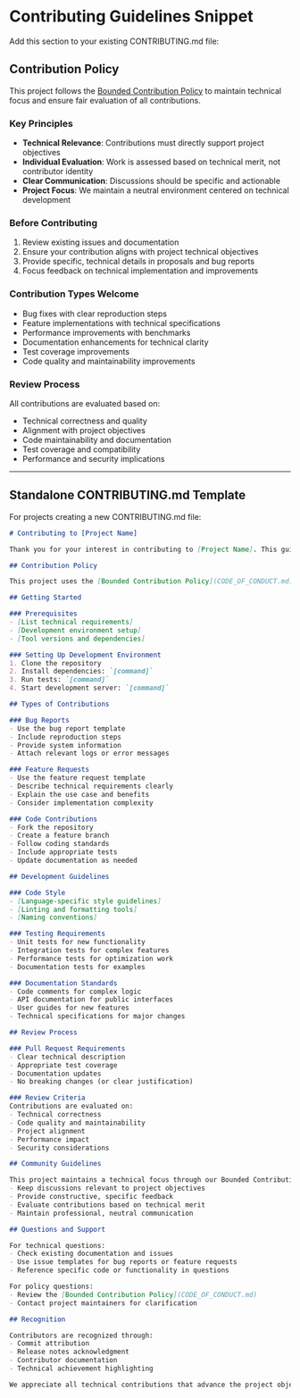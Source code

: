 # Contributing Guidelines Snippet

Add this section to your existing CONTRIBUTING.md file:

## Contribution Policy

This project follows the [Bounded Contribution Policy](CODE_OF_CONDUCT.md) to maintain technical focus and ensure fair evaluation of all contributions.

### Key Principles

- **Technical Relevance**: Contributions must directly support project objectives
- **Individual Evaluation**: Work is assessed based on technical merit, not contributor identity  
- **Clear Communication**: Discussions should be specific and actionable
- **Project Focus**: We maintain a neutral environment centered on technical development

### Before Contributing

1. Review existing issues and documentation
2. Ensure your contribution aligns with project technical objectives
3. Provide specific, technical details in proposals and bug reports
4. Focus feedback on technical implementation and improvements

### Contribution Types Welcome

- Bug fixes with clear reproduction steps
- Feature implementations with technical specifications
- Performance improvements with benchmarks
- Documentation enhancements for technical clarity
- Test coverage improvements
- Code quality and maintainability improvements

### Review Process

All contributions are evaluated based on:

- Technical correctness and quality
- Alignment with project objectives
- Code maintainability and documentation
- Test coverage and compatibility
- Performance and security implications

---

## Standalone CONTRIBUTING.md Template

For projects creating a new CONTRIBUTING.md file:

```markdown
# Contributing to [Project Name]

Thank you for your interest in contributing to [Project Name]. This guide outlines our technical contribution process and expectations.

## Contribution Policy

This project uses the [Bounded Contribution Policy](CODE_OF_CONDUCT.md) to maintain focus on technical objectives while ensuring fair evaluation of all contributions.

## Getting Started

### Prerequisites
- [List technical requirements]
- [Development environment setup]
- [Tool versions and dependencies]

### Setting Up Development Environment
1. Clone the repository
2. Install dependencies: `[command]`
3. Run tests: `[command]`
4. Start development server: `[command]`

## Types of Contributions

### Bug Reports
- Use the bug report template
- Include reproduction steps
- Provide system information
- Attach relevant logs or error messages

### Feature Requests
- Use the feature request template
- Describe technical requirements clearly
- Explain the use case and benefits
- Consider implementation complexity

### Code Contributions
- Fork the repository
- Create a feature branch
- Follow coding standards
- Include appropriate tests
- Update documentation as needed

## Development Guidelines

### Code Style
- [Language-specific style guidelines]
- [Linting and formatting tools]
- [Naming conventions]

### Testing Requirements
- Unit tests for new functionality
- Integration tests for complex features
- Performance tests for optimization work
- Documentation tests for examples

### Documentation Standards
- Code comments for complex logic
- API documentation for public interfaces
- User guides for new features
- Technical specifications for major changes

## Review Process

### Pull Request Requirements
- Clear technical description
- Appropriate test coverage
- Documentation updates
- No breaking changes (or clear justification)

### Review Criteria
Contributions are evaluated on:
- Technical correctness
- Code quality and maintainability
- Project alignment
- Performance impact
- Security considerations

## Community Guidelines

This project maintains a technical focus through our Bounded Contribution Policy:
- Keep discussions relevant to project objectives
- Provide constructive, specific feedback
- Evaluate contributions based on technical merit
- Maintain professional, neutral communication

## Questions and Support

For technical questions:
- Check existing documentation and issues
- Use issue templates for bug reports or feature requests
- Reference specific code or functionality in questions

For policy questions:
- Review the [Bounded Contribution Policy](CODE_OF_CONDUCT.md)
- Contact project maintainers for clarification

## Recognition

Contributors are recognized through:
- Commit attribution
- Release notes acknowledgment
- Contributor documentation
- Technical achievement highlighting

We appreciate all technical contributions that advance the project objectives.
```
